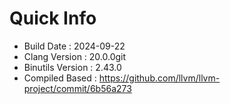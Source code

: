 # Quick Info
* Build Date : 2024-09-22
* Clang Version : 20.0.0git
* Binutils Version : 2.43.0
* Compiled Based : https://github.com/llvm/llvm-project/commit/6b56a273
